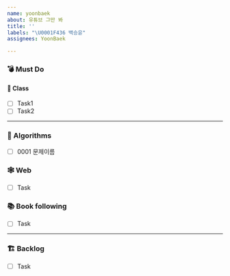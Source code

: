 ```yaml
---
name: yoonbaek
about: 유튜브 그만 봐
title: ''
labels: "\U0001F436 백승윤"
assignees: YoonBaek

---
```


### 💣 Must Do

#### 📝 Class
- [ ] Task1
- [ ] Task2

---

### 🥇 Algorithms
- [ ] 0001 문제이름

### 🕸️ Web
- [ ] Task

### 📚 Book following
- [ ] Task

---

### 🏗️ Backlog
- [ ] Task
